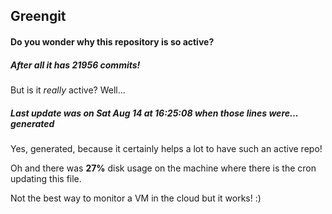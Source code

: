 ## Greengit

#### Do you wonder why this repository is so active?

##### After all it has 21956 commits!

But is it *really* active? Well...

##### Last update was on Sat Aug 14 at 16:25:08 when those lines were... generated

Yes, generated, because it certainly helps a lot to have such an active repo!

Oh and there was **27%** disk usage on the machine
where there is the cron updating this file.

Not the best way to monitor a VM in the cloud but it works! :)
